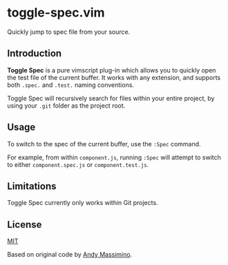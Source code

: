 # toggle-spec.vim
Quickly jump to spec file from your source.

## Introduction

**Toggle Spec** is a pure vimscript plug-in which allows you to quickly open the test file of the current buffer. It works with any extension, and supports both `.spec.` and `.test.` naming conventions.

Toggle Spec will recursively search for files within your entire project, by using your `.git` folder as the project root.

## Usage

To switch to the spec of the current buffer, use the `:Spec` command.

For example, from within `component.js`, running `:Spec` will attempt to switch to either `component.spec.js` or `component.test.js`.

## Limitations

Toggle Spec currently only works within Git projects.

## License

[MIT](LICENSE)

Based on original code by [Andy Massimino](https://vi.stackexchange.com/a/24682/28745).

